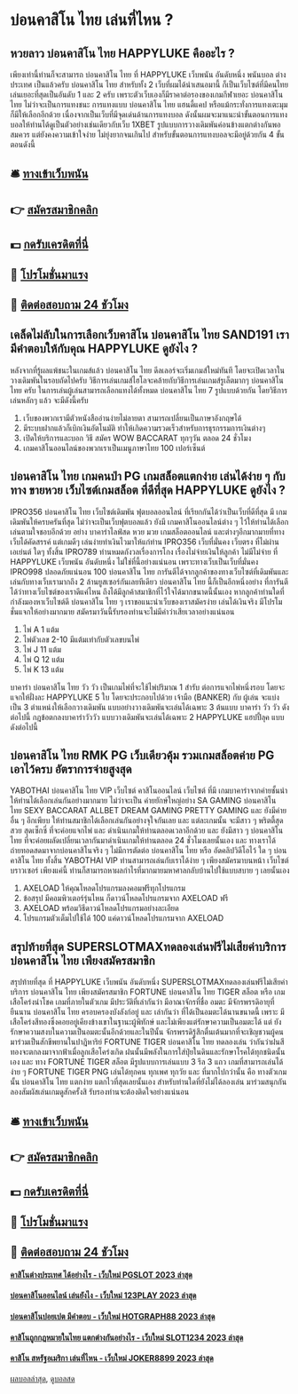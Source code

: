 # บ่อนคาสิโน ไทย เล่นที่ไหน ?
## หวยลาว บ่อนคาสิโน ไทย HAPPYLUKE คืออะไร ?
เพียงเท่านี้ท่านก็จะสามารถ บ่อนคาสิโน ไทย ที่ HAPPYLUKE เว็บพนัน อันดับหนึ่ง พนันบอล ต่างประเทศ เป็นแล้วครับ บ่อนคาสิโน ไทย สำหรับทั้ง 2 เว็บที่ผมได้นำเสนอมานี้ ก็เป็นเว็บไซต์ที่มีคนไทยเล่นเยอะที่สุดเป็นอันดับ 1 และ 2 ครับ เพราะตัวเว็บเองก็มีราคาต่อรองของเกมกีฬาเยอะ บ่อนคาสิโน ไทย ไม่ว่าจะเป็นการแทงชนะ การแทงแบบ บ่อนคาสิโน ไทย แฮนดี้แคป หรือแม้กระทั่งการแทงเตะมุมก็มีให้เลือกอีกด้วย
เนื่องจากเป็นเว็บที่มีจุดเด่นด้านการแทงบอล ดังนั้นผมจะมาแนะนำขั้นตอนการแทงบอลให้ท่านได้ดูเป็นตัวอย่างเช่นเดียวกับเว็บ 1XBET รูปแบบการวางเดิมพันค่อนข้างแตกต่างกันพอสมควร แต่ยังคงความเข้าใจง่าย ไม่ยุ่งยากจนเกินไป สำหรับขั้นตอนการแทงบอลจะมีอยู่ด้วยกัน 4 ขั้นตอนดังนี้

## 🛎 [ทางเข้าเว็บพนัน](https://bit.ly/3SdLNi2)
## 👉 [สมัครสมาชิกคลิก](https://bit.ly/3SdLNi2)
## 💵 [กดรับเครดิตที่นี่](https://bit.ly/3dyRKHj)
## 👑 [โปรโมชั่นมาแรง](https://bit.ly/3dyRKHj)
## 📱 [ติดต่อสอบถาม 24 ชัวโมง](https://bit.ly/3dyRKHj)

## เคล็ดไม่ลับในการเลือกเว็บคาสิโน บ่อนคาสิโน ไทย SAND191 เรามีคำตอบให้กับคุณ HAPPYLUKE ดูยังไง ?
หลังจากที่รู้ผลแพ้ชนะในเกมส์แล้ว บ่อนคาสิโน ไทย ดีลเลอร์จะเริ่มเกมส์ใหม่ทันที โดยจะเปิดเวลาในวางเดิมพันในรอบถัดไปครับ
วิธีการเล่นเกมส์ไฮโลจะคล้ายกับวิธีการเล่นเกมส์รูเล็ตมากๆ บ่อนคาสิโน ไทย ครับ ในการเล่นผู้เล่นสามารถเลือกแทงได้ทั้งหมด บ่อนคาสิโน ไทย 7 รูปแบบด้วยกัน โดยวิธีการเล่นหลักๆ แล้ว จะมีดังนี้ครับ
1. เว็บของพวกเรามีตัวหนังสืออ่านง่ายไม่ลายตา สามารถเปลี่ยนเป็นภาษาอังกฤษได้
2. มีระบบฝากแล้วก็เบิกเงินอัตโนมัติ ทำให้เกิดความรวดเร็วสำหรับการธุรกรรมการเงินต่างๆ
3. เปิดให้บริการและบอก วิธี สมัคร WOW BACCARAT ทุกๆวัน ตลอด 24 ชั่วโมง
4. เกมคาสิโนออนไลน์ของพวกเราเป็นเมนูภาษาไทย 100 เปอร์เซ็นต์

## บ่อนคาสิโน ไทย เกมคนป่า PG เกมสล็อตแตกง่าย เล่นได้ง่าย ๆ กับทาง ขายหวย เว็บไซต์เกมสล็อต ที่ดีที่สุด HAPPYLUKE ดูยังไง ?
IPRO356 บ่อนคาสิโน ไทย เว็บไซต์เดิมพัน ฟุตบอลออนไลน์ ที่เรียกกันได้ว่าเป็นเว็บที่ดีที่สุด มี เกมเดิมพันให้ครบครันที่สุด ไม่ว่าจะเป็นเว็บฟุตบอลแล้ว ยังมี เกมคาสิโนออนไลน์ต่าง ๆ ไว้ให้ท่านได้เลือกเล่นตามใจชอบอีกด้วย อย่าง บาคาร่าไลฟ์สด หวย มวย เกมสล็อตออนไลน์ และต่างๆอีกมากมายที่ทาง เว็บได้คัดสรรค์ แต่เกมดีๆ เล่นง่ายทำเงินไวมาให้แก่ท่าน IPRO356 เว็บที่มั่นคง เว็บตรง ที่ไม่ผ่านเอเย่นต์ ใดๆ ทั้งสิ้น IPRO789 ท่านหมดกังวลเรื่องการโกง เรื่องไม่จ่ายเงินให้ลูกค้า ไม่มีไม่จ่าย ที่ HAPPYLUKE เว็บพนัน อันดับหนึ่ง ไม่ใช่ที่นี้อย่างแน่นอน เพราะทางเว็บเป็นเว็บที่มั่นคง IPRO998 ปลอดภัยแน่นอน 100 บ่อนคาสิโน ไทย การันตีได้จากลูกค้าของทางเว็บไซต์ที่เดิมพันและเล่นกับทางเว็บเรามากถึง 2 ล้านยูสเซอร์กันเลยทีเดียว บ่อนคาสิโน ไทย นี้ก็เป็นอีกหนึ่งอย่าง ที่การันตีได้ว่าทางเว็บไซต์ของเราดีแค่ไหน ถึงได้มีลูกค้าสมาชิกที่ไว้ใจได้มากขนาดนี้นั้นเอง หากลูกค้าท่านใดที่กำลังมองหาเว็บไซต์ดี บ่อนคาสิโน ไทย ๆ เราขอแนะนำเว็บของเราสมัครง่าย เล่นได้เงินจริง มีโปรโมชั่นแจกให้อย่างมากมาย สมัครมาวันนี้รับรองท่านจะไม่มีคำว่าเสียเวลาอย่างแน่นอน
1. ไพ่ A 1 แต้ม
2. ไพ่ตัวเลข 2-10 มีแต้มเท่ากับตัวเลขบนไพ่
3. ไพ่ J 11 แต้ม
4. ไพ่ Q 12 แต้ม
5. ไพ่ K 13 แต้ม

บาคาร่า บ่อนคาสิโน ไทย วัว วัว เป็นเกมไพ่ที่จะใช้ไพ่ปริมาณ 1 สำรับ ต่อการแจกไพ่หนึ่งรอบ โดยจะแจกให้ฝั่งละ HAPPYLUKE 5 ใบ โดยจะประกอบไปด้วย เจ้ามือ (BANKER) กับ ผู้เล่น จะแบ่งเป็น 3 ตำแหน่งให้เลือกวางเดิมพัน แบบอย่างวางเดิมพันจะเล่นได้เฉพาะ 3 ต้นแบบ บาคาร่า วัว วัว ดังต่อไปนี้ กฎข้อตกลงบาคาร่าวัววัว แบบวางเดิมพันจะเล่นได้เฉพาะ 2 HAPPYLUKE แฮปปี้ลุค แบบ ดังต่อไปนี้

## บ่อนคาสิโน ไทย RMK PG เว็บเดียวคุ้ม รวมเกมสล็อตค่าย PG เอาไว้ครบ อัตราการจ่ายสูงสุด
YABOTHAI บ่อนคาสิโน ไทย VIP เว็บไซต์ คาสิโนออนไลน์ เว็บไซต์ ที่มี เกมบาคาร่าจากค่ายชั้นนำให้ท่านได้เลือกเล่นกันอย่างมากมาย ไม่ว่าจะเป็น ค่ายยักษ์ใหญ่อย่าง SA GAMING บ่อนคาสิโน ไทย SEXY BACCARAT ALLBET DREAM GAMING PRETTY GAMING และ ยังมีค่ายอื่น ๆ อีกเพียบ ให้ท่านสมาชิกได้เลือกเล่นกันอย่างจุใจกันเลย และ แต่ละเกมนั้น จะมีสาว ๆ พริตตี้สุดสวย สุดเซ็กซี่ ที่จะค่อยแจกไพ่ และ ดำเนินเกมให้ท่านตลอดเวลาอีกด้วย และ ยังมีสาว ๆ บ่อนคาสิโน ไทย ที่จะค่อยผลัดเปลี่ยนเวลากันมาดำเนินเกมให้ท่านตลอด 24 ชั่วโมงเลยนั้นเอง และ ทางเราได้ถ่ายทอดสดมาจากบ่อนคาสิโนจริง ๆ ไม่มีการตัดต่อ บ่อนคาสิโน ไทย หรือ อัดคลิปวิดีโอไว้ ใด ๆ บ่อนคาสิโน ไทย ทั้งสิ้น YABOTHAI VIP ท่านสามารถเล่นกับเราได้ง่าย ๆ เพียงสมัครมาบนหน้า เว็บไซต์ บราวเซอร์ เพียงแค่นี้ ท่านก็สามารถหาผลกำไรที่มากมายมหาศาลกลับบ้านไปใช้แบบสบาย ๆ เลยนั้นเอง
1. AXELOAD ให้คุณโหลดโปรแกรมลงคอมฟรีทุกโปรแกรม
2. ข้อสรุป มีคอมพิวเตอร์รุ่นไหน ก็ดาวน์โหลดโปรแกรมจาก AXELOAD ฟรี
3. AXELOAD พร้อมวิธีดาวน์โหลดโปรแกรมอย่างละเอียด
4. โปรแกรมตัวเต็มไปใช้ได้ 100 แค่ดาวน์โหลดโปรแกรมจาก AXELOAD

## สรุปท้ายที่สุด SUPERSLOTMAXทดลองเล่นฟรีไม่เสียค่าบริการ บ่อนคาสิโน ไทย เพียงสมัครสมาชิก
สรุปท้ายที่สุด ที่ HAPPYLUKE เว็บพนัน อันดับหนึ่ง SUPERSLOTMAXทดลองเล่นฟรีไม่เสียค่าบริการ บ่อนคาสิโน ไทย เพียงสมัครสมาชิก FORTUNE บ่อนคาสิโน ไทย TIGER สล็อต หรือ เกมเสือโคร่งนำโชค เกมที่ภายในตัวเกม มีประวัติที่เล่ากันว่า มีอาณาจักรที่ชื่อ อมตะ มีจักรพรรดิอายุที่ยืนนาน บ่อนคาสิโน ไทย ครอบครองบังลังก์อยู่ และ เล่ากันว่า ที่ได้เป็นอมตะได้นานขนาดนี้ เพราะ มีเสือโคร่งสีทองซึ่งคอยอยู่เคียงข้างเขาในฐานะผู้พิทักษ์ และไม่เพียงแต่รักษาความเป็นอมตะได้ แต่ ยังรักษาความสงบในความเป็นอมตะนั้นอีกด้วยและในปีนั้น จักรพรรดิรู้สึกตื่นเต้นมากที่จะเชิญชวนผู้คนมาร่วมเป็นสักขีพยานในปาฎิหาริย์ FORTUNE TIGER บ่อนคาสิโน ไทย ทดลองเล่น ว่ากันว่าฝนสีทองจะตกลงมาจากฟ้าเมื่อลูกเสือโคร่งเกิด ฝนนั้นมีพลังในการใส่ปุ๋ยในดินและรักษาโรคได้ทุกชนิดนั้นเอง และ ทาง FORTUNE TIGER สล็อต มีรูปแบบการเล่นแบบ 3 รีล 3 แถว เกมที่สามารถเล่นได้ง่าย ๆ FORTUNE TIGER PNG เล่นได้ทุกคน ทุกเพศ ทุกวัย และ ที่มากไปกว่านั้น คือ ทางตัวเกมนั้น บ่อนคาสิโน ไทย แตกง่าย แตกไวที่สุดเลยนั้นเอง สำหรับท่านใดที่ยังไม่ได้ลองเล่น มาร่วมสนุกกัน ลองสัมผัสเล่นเกมดูสักครั้งสิ รับรองท่านจะต้องติดใจอย่างแน่นอน

## 🛎 [ทางเข้าเว็บพนัน](https://bit.ly/3SdLNi2)
## 👉 [สมัครสมาชิกคลิก](https://bit.ly/3SdLNi2)
## 💵 [กดรับเครดิตที่นี่](https://bit.ly/3dyRKHj)
## 👑 [โปรโมชั่นมาแรง](https://bit.ly/3dyRKHj)
## 📱 [ติดต่อสอบถาม 24 ชัวโมง](https://bit.ly/3dyRKHj)

#### [คาสิโนต่างประเทศ ได้อย่างไร - เว็บใหม่ PGSLOT 2023 ล่าสุด](https://atom.io/themes/คาสิโนต่างประเทศ%20ได้อย่างไร%20-%20เว็บใหม่%20pgslot%202023%20ล่าสุด)
#### [บ่อนคาสิโนออนไลน์ เล่นยังไง - เว็บใหม่ 123PLAY 2023 ล่าสุด](https://atom.io/themes/บ่อนคาสิโนออนไลน์%20เล่นยังไง%20-%20เว็บใหม่%20123play%202023%20ล่าสุด)
#### [บ่อนคาสิโนปอยเปต มีคำตอบ - เว็บใหม่ HOTGRAPH88 2023 ล่าสุด](https://atom.io/themes/บ่อนคาสิโนปอยเปต%20มีคำตอบ%20-%20เว็บใหม่%20hotgraph88%202023%20ล่าสุด)
#### [คาสิโนถูกกฎหมายในไทย แตกต่างกันอย่างไร - เว็บใหม่ SLOT1234 2023 ล่าสุด](https://atom.io/themes/คาสิโนถูกกฎหมายในไทย%20แตกต่างกันอย่างไร%20-%20เว็บใหม่%20slot1234%202023%20ล่าสุด)
#### [คาสิโน สหรัฐอเมริกา เล่นที่ไหน - เว็บใหม่ JOKER8899 2023 ล่าสุด](https://atom.io/themes/คาสิโน%20สหรัฐอเมริกา%20เล่นที่ไหน%20-%20เว็บใหม่%20joker8899%202023%20ล่าสุด)

[ผลบอลล่าสุด](https://siamsport.tv "ผลบอลล่าสุด"), [ดูบอลสด](https://siamsport.tv/ดูบอลสด "ดูบอลสด")